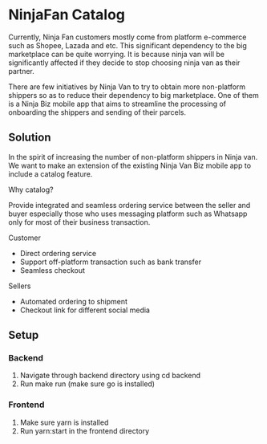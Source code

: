 # NinjaFan Catalog
Currently, Ninja Fan customers mostly come from platform e-commerce such as Shopee, Lazada and etc. This significant dependency to the big marketplace can be quite worrying. It is because ninja van will be significantly affected if they decide to stop choosing ninja van as their partner.

There are few initiatives by Ninja Van to try to obtain more non-platform shippers so as to reduce their dependency to big marketplace. One of them is a Ninja Biz mobile app that aims to streamline the processing of onboarding the shippers and sending of their parcels.

## Solution
In the spirit of increasing the number of non-platform shippers in Ninja van. We want to make an extension of the existing Ninja Van Biz mobile app to include a catalog feature.

Why catalog?

Provide integrated and seamless ordering service between the seller and buyer especially those who uses messaging platform such as Whatsapp only for most of their business transaction.

Customer

* Direct ordering service
* Support off-platform transaction such as bank transfer
* Seamless checkout

Sellers

* Automated ordering to shipment
* Checkout link for different social media

## Setup

### Backend

1. Navigate through backend directory using cd backend
2. Run make run (make sure go is installed)

### Frontend

1. Make sure yarn is installed
2. Run yarn:start in the frontend directory